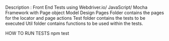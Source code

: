 Description :
Front End Tests using Webdriver.io/ JavaScript/ Mocha Framework with Page object Model Design
Pages Folder contains the pages for the locator and page actions
Test folder contains the tests to be executed
Util folder contains functions to be used within the tests.

HOW TO RUN TESTS
npm test


